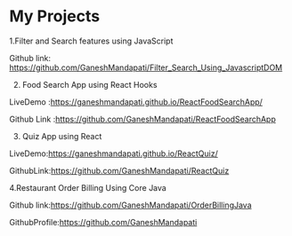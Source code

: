 # My Projects

1.Filter and Search features using JavaScript



Github link: https://github.com/GaneshMandapati/Filter_Search_Using_JavascriptDOM

2. Food Search App using React Hooks

LiveDemo     :https://ganeshmandapati.github.io/ReactFoodSearchApp/

Github Link  :https://github.com/GaneshMandapati/ReactFoodSearchApp

3. Quiz App using React

LiveDemo:https://ganeshmandapati.github.io/ReactQuiz/

GithubLink:https://github.com/GaneshMandapati/ReactQuiz

4.Restaurant Order Billing Using Core Java

Github link:https://github.com/GaneshMandapati/OrderBillingJava


GithubProfile:https://github.com/GaneshMandapati

